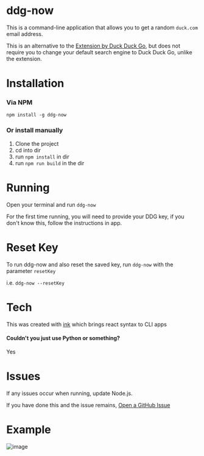 # ddg-now

This is a command-line application that allows you to get a random `duck.com` email address.

This is an alternative to the [Extension by Duck Duck Go](https://duckduckgo.com/email/), but does not require you to
change your default search engine to Duck Duck Go, unlike the extension.

# Installation
### Via NPM
`npm install -g ddg-now`

### Or install manually
1) Clone the project
2) cd into dir
3) run `npm install` in dir
4) run `npm run build` in the dir

# Running
Open your terminal and run `ddg-now`

For the first time running, you will need to provide your DDG key, if you don't know this, follow the instructions in app.

# Reset Key
To run ddg-now and also reset the saved key, run `ddg-now` with the parameter `resetKey`

i.e. `ddg-now --resetKey`

# Tech
This was created with [ink](https://github.com/vadimdemedes/ink) which brings react syntax to CLI apps
#### Couldn't you just use Python or something?
Yes

# Issues
If any issues occur when running, update Node.js.

If you have done this and the issue remains, [Open a GitHub Issue](https://github.com/0x978/ddg-now/issues)

# Example
![image](https://cdn.upload.systems/uploads/THiVRNnv.gif)
